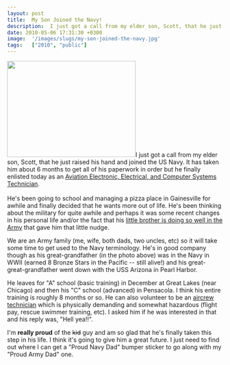 ```yaml
---
layout: post
title:  My Son Joined the Navy!
description:  I just got a call from my elder son, Scott, that he just raised his hand and joined the US Navy. It has taken him about 6 months to get all of his paperwork in order but he finally enlisted today as an Aviation Electronic, Electrical, and Computer Systems Technician .  Hes been going to school and managing a pizza place in Gainesville for awhile and finally decided that he wants more out of life. Hes been thinking about the military for quite awhile and perhaps it was some recent changes in his
date: 2010-05-06 17:31:30 +0300
image:  '/images/slugs/my-son-joined-the-navy.jpg'
tags:   ["2010", "public"]
---
```

<p style="clear: both"><a href="/2010/05/06/my-son-joined-the-navy/navy-scott/" rel="attachment wp-att-2504"><img src="http://res.cloudinary.com/blog-jeffdouglas-com/image/upload/h_225,w_300/v1400328506/navy-scott_zbkq6y.jpg" alt="" title="navy-scott" width="300" height="225" class="alignleft size-medium wp-image-2504" /></a>I just got a call from my elder son, Scott, that he just raised his hand and joined the US Navy. It has taken him about 6 months to get all of his paperwork in order but he finally enlisted today as an <a href="http://usmilitary.about.com/library/milinfo/navyjobs/navyjobs2/blata.htm" target="_blank">Aviation Electronic, Electrical, and Computer Systems Technician</a>. <br /><br /> He's been going to school and managing a pizza place in Gainesville for awhile and finally decided that he wants more out of life. He's been thinking about the military for quite awhile and perhaps it was some recent changes in his personal life and/or the fact that his <a href="/2008/12/03/my-son-joined-the-army/" target="_blank">little brother is doing so well in the Army</a> that gave him that little nudge.</p><p style="clear: both">We are an Army family (me, wife, both dads, two uncles, etc) so it will take some time to get used to the Navy terminology. He's in good company though as his great-grandfather (in the photo above) was in the Navy in WWII (earned 8 Bronze Stars in the Pacific -- still alive!) and his great-great-grandfather went down with the USS Arizona in Pearl Harbor.</p><p style="clear: both">He leaves for "A" school (basic training) in December at Great Lakes (near Chicago) and then his "C" school (advanced) in Pensacola. I think his entire training is roughly 8 months or so. He can also volunteer to be an <a href="http://usmilitary.about.com/library/milinfo/navyjobs/navyjobs2/blata.htm" target="_blank">aircrew technician</a> which is physically demanding and somewhat hazardous (flight pay, rescue swimmer training, etc). I asked him if he was interested in that and his reply was, "Hell yea!!".</p><p style="clear: both">I'm <strong>really proud</strong> of the <s>kid</s> guy and am so glad that he's finally taken this step in his life. I think it's going to give him a great future. I just need to find out where I can get a "Proud Navy Dad" bumper sticker to go along with my "Proud Army Dad" one. </p><br class="final-break" style="clear: both" />
